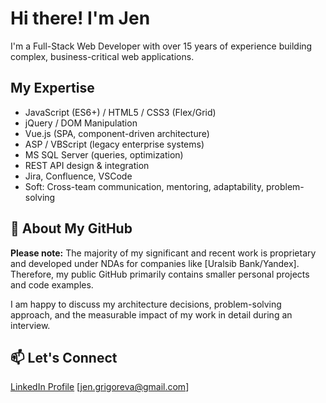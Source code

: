 # Hi there! I'm Jen

I'm a Full-Stack Web Developer with over 15 years of experience building complex, business-critical web applications.

## My Expertise

* JavaScript (ES6+) / HTML5 / CSS3 (Flex/Grid) 
* jQuery / DOM Manipulation
* Vue.js (SPA, component-driven architecture)
* ASP / VBScript (legacy enterprise systems)
* MS SQL Server (queries, optimization)
* REST API design & integration 
* Jira, Confluence, VSCode
* Soft: Cross-team communication, mentoring, adaptability, problem-solving

## 📁 About My GitHub

**Please note:** The majority of my significant and recent work is proprietary and developed under NDAs for companies like [Uralsib Bank/Yandex]. Therefore, my public GitHub primarily contains smaller personal projects and code examples.

I am happy to discuss my architecture decisions, problem-solving approach, and the measurable impact of my work in detail during an interview.

## 📫 Let's Connect

[LinkedIn Profile](https://www.linkedin.com/in/jengrigoreva/)
[jen.grigoreva@gmail.com]

